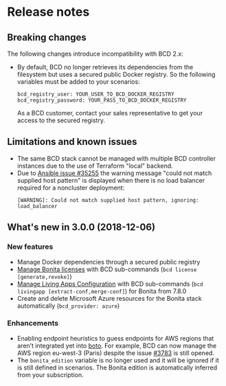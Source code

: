 # Release notes

## Breaking changes

The following changes introduce incompatibility with BCD 2.x:

* By default, BCD no longer retrieves its dependencies from the filesystem but uses a secured public Docker registry. So the following variables must be added to your scenarios:
  ```
  bcd_registry_user: YOUR_USER_TO_BCD_DOCKER_REGISTRY
  bcd_registry_password: YOUR_PASS_TO_BCD_DOCKER_REGISTRY
  ```
  As a BCD customer, contact your sales representative to get your access to the secured registry.

## Limitations and known issues

* The same BCD stack cannot be managed with multiple BCD controller instances due to the use of Terraform "local" backend.
* Due to [Ansible issue #35255](https://github.com/ansible/ansible/issues/35255) the warning message "could not match supplied host pattern" is displayed when there is no load balancer required for a noncluster deployment:
  ```
  [WARNING]: Could not match supplied host pattern, ignoring: load_balancer
  ```

## What's new in 3.0.0 (2018-12-06)

### New features

* Manage Docker dependencies through a secured public registry
* [Manage Bonita licenses](manage_bonita_licenses.md) with BCD sub-commands (`bcd license [generate,revoke]`)
* [Manage Living Apps Configuration](livingapp_manage_configuration.md) with BCD sub-commands (`bcd livingapp [extract-conf,merge-conf]`) for Bonita from 7.8.0
* Create and delete Microsoft Azure resources for the Bonita stack automatically (`bcd_provider: azure`)

### Enhancements

* Enabling endpoint heuristics to guess endpoints for AWS regions that aren’t integrated yet into [boto](http://docs.pythonboto.org). For example, BCD can now manage the AWS region eu-west-3 (Paris) despite the issue [#3783](https://github.com/boto/boto/issues/3783) is still opened.
* The `bonita_edition` variable is no longer used and it will be ignored if it is still defined in scenarios. The Bonita edition is automatically inferred from your subscription.
